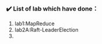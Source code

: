### :heavy_check_mark: List of lab which have done：
1. lab1:MapReduce
2. lab2A:Raft-LeaderElection
3. 
